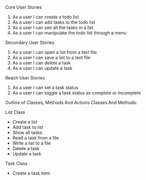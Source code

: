 Core User Stories
1. As a user I can create a todo list
2. As a user I can add tasks to the todo list
3. As a user I can see all the tasks in a list
4. As a user I can manipulate the todo list through a menu

Secondary User Stories
1. As a user I can open a list from a text file
2. As a user I can save a list to a text file
3. As a user I can delete a task
4. As a user I can update a task

Reach User Stories
1. As a user I can set a task status
2. As a user I can toggle a task status as complete or incomplete


Outline of Classes, Methods And Actions
Classes And Methods:

List Class
* Create a list
* Add task to list
* Show all tasks
* Read a task from a file
* Write a list to a file
* Delete a task
* Update a task

Task Class

* Create a task item